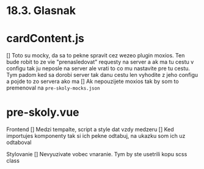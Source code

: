 # 18.3. Glasnak

# cardContent.js
[] Toto su mocky, da sa to pekne spravit cez wezeo plugin moxios. Ten bude robit to ze vie "prenasledovat" requesty na server a ak ma tu cestu v configu tak ju neposle na server ale vrati to co mu nastavite pre tu cestu. Tym padom ked sa dorobi server tak danu cestu len vyhodite z jeho configu a pojde to zo servera ako ma
[] Ak nepouzijete moxios tak by som to premenoval na `pre-skoly-mocks.json`

# pre-skoly.vue

Frontend
[] Medzi tempalte, script a style dat vzdy medzeru
[] Ked importujes komponenty tak si ich pekne odtabuj, na ukazku som ich uz odtaboval

Stylovanie
[] Nevyuzivate vobec vnaranie. Tym by ste usetrili kopu scss class